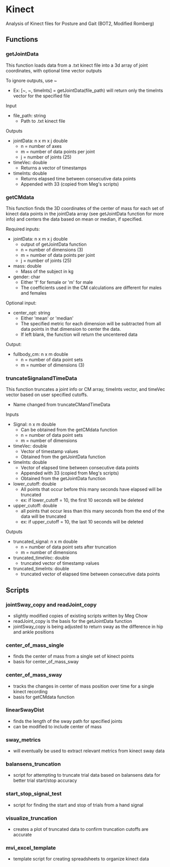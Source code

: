 # Kinect
Analysis of Kinect files for Posture and Gait (BOT2, Modified Romberg)

## Functions
### getJointData
This function loads data from a .txt kinect file into a 3d array of joint coordinates, with optional time vector outputs

To ignore outputs, use ~
* Ex: [~, ~, timeInts] = getJointData(file_path) will return only the timeInts vector for the specified file

Input
* file_path: string
  * Path to .txt kinect file

Outputs
* jointData: n x m x j double
  * n = number of axes
  * m = number of data points per joint
  * j = number of joints (25)
* timeVec: double
  * Returns a vector of timestamps
* timeInts: double
  * Returns elapsed time between consecutive data points
  * Appended with 33 (copied from Meg's scripts)

### getCMdata

This function finds the 3D coordinates of the center of mass for each set of kinect data points in the jointData array (see getJointData function for more info) and centers the data based on mean or median, if specified.

Required inputs:
* jointData: n x m x j double
	* output of getJointData function
	* n = number of dimensions (3)
	* m = number of data points per joint
	* j = number of joints (25)
* mass: double
	* Mass of the subject in kg
* gender: char
	* Either 'f' for female or 'm' for male
	* The coefficients used in the CM calculations are different for males and females

Optional input:
* center_opt: string
	* Either 'mean' or 'median'
	* The specified metric for each dimension will be subtracted from all data points in that dimension to center the data.
	* If left blank, the function will return the uncentered data

Output:
* fullbody_cm: n x m double
	* n = number of data point sets
	* m = number of dimensions (3)
	
### truncateSignalandTimeData

This function truncates  a joint info or CM array, timeInts vector, and timeVec vector based on user specified cutoffs.
* Name changed from truncateCMandTimeData

Inputs
* Signal: n x m double
	* Can be obtained from the getCMdata function
	* n = number of data point sets
	* m = number of dimensions
* timeVec: double
	* Vector of timestamp values
	* Obtained from the getJointData function
* timeInts: double
	* Vector of elapsed time between consecutive data points
	* Appended with 33 (copied from Meg's scripts)
	* Obtained from the getJointData function
* lower_cutoff: double
	* All points that occur before this many seconds have elapsed will be truncated
	* ex: if lower_cutoff = 10, the first 10 seconds will be deleted
* upper_cutoff: double
	* all points that occur less than this many seconds from the end of the data will be truncated
	* ex: if upper_cutoff = 10, the last 10 seconds will be deleted

Outputs
* truncated_signal: n x m double
	* n = number of data point sets after truncation
	* m = number of dimensions
* truncated_timeVec: double
	* truncated vector of timestamp values
* truncated_timeInts: double
	* truncated vector of elapsed time between consecutive data points


## Scripts
### jointSway_copy and readJoint_copy
* slightly modified copies of existing scripts written by Meg Chow
* readJoint_copy is the basis for the getJointData function
* jointSway_copy is being adjusted to return sway as the difference in hip and ankle positions

### center_of_mass_single
* finds the center of mass from a single set of kinect points
* basis for center_of_mass_sway

### center_of_mass_sway
* tracks the changes in center of mass position over time for a single kinect recording
* basis for getCMdata function

### linearSwayDist
* finds the length of the sway path for specified joints
* can be modified to include center of mass

### sway_metrics
* will eventually be used to extract relevant metrics from kinect sway data

### balansens_truncation
* script for attempting to truncate trial data based on balansens data for better trial start/stop accuracy

### start_stop_signal_test
* script for finding the start and stop of trials from a hand signal

### visualize_truncation
* creates a plot of truncated data to confirm truncation cutoffs are accurate

### mvi_excel_template
* template script for creating spreadsheets to organize kinect data
